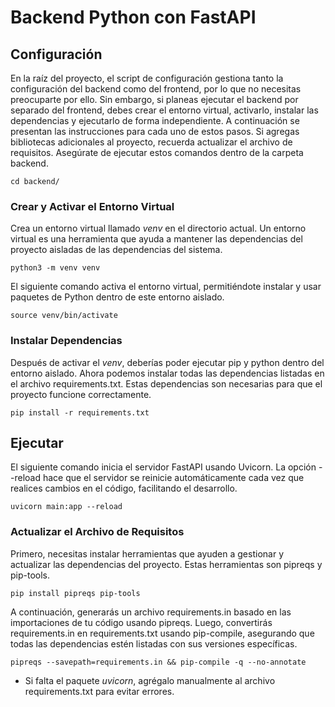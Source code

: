 # Backend Python con FastAPI

## Configuración

En la raíz del proyecto, el script de configuración gestiona tanto la configuración del backend como del frontend, por lo que no necesitas preocuparte por ello. Sin embargo, si planeas ejecutar el backend por separado del frontend, debes crear el entorno virtual, activarlo, instalar las dependencias y ejecutarlo de forma independiente. A continuación se presentan las instrucciones para cada uno de estos pasos. Si agregas bibliotecas adicionales al proyecto, recuerda actualizar el archivo de requisitos. Asegúrate de ejecutar estos comandos dentro de la carpeta backend.

```shell
cd backend/
```

### Crear y Activar el Entorno Virtual

Crea un entorno virtual llamado _venv_ en el directorio actual. Un entorno virtual es una herramienta que ayuda a mantener las dependencias del proyecto aisladas de las dependencias del sistema.

```shell
python3 -m venv venv
```

El siguiente comando activa el entorno virtual, permitiéndote instalar y usar paquetes de Python dentro de este entorno aislado.

```shell
source venv/bin/activate
```

### Instalar Dependencias

Después de activar el _venv_, deberías poder ejecutar pip y python dentro del entorno aislado. Ahora podemos instalar todas las dependencias listadas en el archivo requirements.txt. Estas dependencias son necesarias para que el proyecto funcione correctamente.

```shell
pip install -r requirements.txt
```

## Ejecutar

El siguiente comando inicia el servidor FastAPI usando Uvicorn. La opción --reload hace que el servidor se reinicie automáticamente cada vez que realices cambios en el código, facilitando el desarrollo.

```shell
uvicorn main:app --reload
```

### Actualizar el Archivo de Requisitos

Primero, necesitas instalar herramientas que ayuden a gestionar y actualizar las dependencias del proyecto. Estas herramientas son pipreqs y pip-tools.

```shell
pip install pipreqs pip-tools
```

A continuación, generarás un archivo requirements.in basado en las importaciones de tu código usando pipreqs. Luego, convertirás requirements.in en requirements.txt usando pip-compile, asegurando que todas las dependencias estén listadas con sus versiones específicas.

```shell
pipreqs --savepath=requirements.in && pip-compile -q --no-annotate
```

- Si falta el paquete _uvicorn_, agrégalo manualmente al archivo requirements.txt para evitar errores.